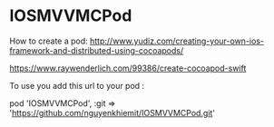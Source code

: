 # IOSMVVMCPod

How to create a pod: 
http://www.yudiz.com/creating-your-own-ios-framework-and-distributed-using-cocoapods/

https://www.raywenderlich.com/99386/create-cocoapod-swift

To use you add this url to your pod : 

 pod 'IOSMVVMCPod', :git => 'https://github.com/nguyenkhiemit/IOSMVVMCPod.git'
